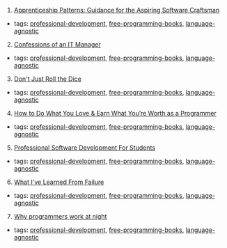 1. [Apprenticeship Patterns: Guidance for the Aspiring Software Craftsman](http://chimera.labs.oreilly.com/books/1234000001813/index.html)
  * tags: [professional-development](tags/professional-development.md), [free-programming-books](tags/free-programming-books.md), [language-agnostic](tags/language-agnostic.md)
2. [Confessions of an IT Manager](http://download.red-gate.com/ebooks/DotNet/Confessions_IT_Manager.zip)
  * tags: [professional-development](tags/professional-development.md), [free-programming-books](tags/free-programming-books.md), [language-agnostic](tags/language-agnostic.md)
3. [Don't Just Roll the Dice](http://download.red-gate.com/ebooks/DJRTD_eBook.pdf)
  * tags: [professional-development](tags/professional-development.md), [free-programming-books](tags/free-programming-books.md), [language-agnostic](tags/language-agnostic.md)
4. [How to Do What You Love & Earn What You’re Worth as a Programmer](https://leanpub.com/dowhatyoulove/read)
  * tags: [professional-development](tags/professional-development.md), [free-programming-books](tags/free-programming-books.md), [language-agnostic](tags/language-agnostic.md)
5. [Professional Software Development For Students](http://mixmastamyk.bitbucket.org/pro_soft_dev/)
  * tags: [professional-development](tags/professional-development.md), [free-programming-books](tags/free-programming-books.md), [language-agnostic](tags/language-agnostic.md)
6. [What I've Learned From Failure](https://leanpub.com/shippingsoftware/read)
  * tags: [professional-development](tags/professional-development.md), [free-programming-books](tags/free-programming-books.md), [language-agnostic](tags/language-agnostic.md)
7. [Why programmers work at night](https://leanpub.com/nightowls/read)
  * tags: [professional-development](tags/professional-development.md), [free-programming-books](tags/free-programming-books.md), [language-agnostic](tags/language-agnostic.md)
